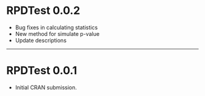 # RPDTest 0.0.2

- Bug fixes in calculating statistics
- New method for simulate p-value
- Update descriptions

---

# RPDTest 0.0.1

* Initial CRAN submission.
